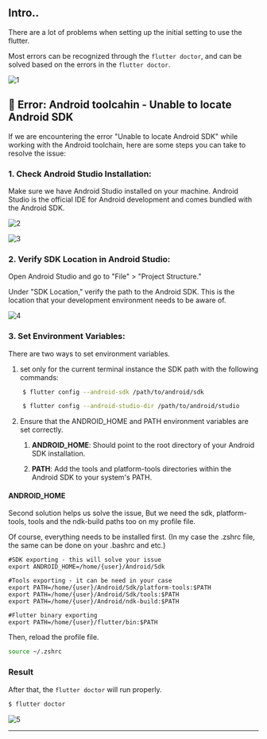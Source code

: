 ## Intro..
There are a lot of problems when setting up the initial setting to use the flutter. 

Most errors can be recognized through the `flutter doctor`, and can be solved based on the errors in the `flutter doctor`.

![1](https://github.com/jinscodes/Blog_nextJS/assets/87598134/3abcb2a7-3d4e-40ff-b159-00e2a9e97cf9)

## 🚨 Error: Android toolcahin - Unable to locate Android SDK
If we are encountering the error "Unable to locate Android SDK" while working with the Android toolchain, here are some steps you can take to resolve the issue:

### 1. Check Android Studio Installation:
Make sure we have Android Studio installed on your machine. Android Studio is the official IDE for Android development and comes bundled with the Android SDK.
	
![2](https://github.com/jinscodes/Blog_nextJS/assets/87598134/6545b9a8-2cc1-4a08-88d0-66dc81f08e47)

![3](https://github.com/jinscodes/Blog_nextJS/assets/87598134/328e34af-7b55-4f0b-a7c8-27d3c97a5d0e)

### 2. Verify SDK Location in Android Studio: 
Open Android Studio and go to "File" > "Project Structure."

Under "SDK Location," verify the path to the Android SDK. This is the location that your development environment needs to be aware of.
	
![4](https://github.com/jinscodes/Blog_nextJS/assets/87598134/23439f98-c20f-4f63-bdc5-67fd17139649)

### 3. Set Environment Variables:
There are two ways to set environment variables.

1. set only for the current terminal instance the SDK path with the following commands:
		
```bash
	$ flutter config --android-sdk /path/to/android/sdk
```
```bash
	$ flutter config --android-studio-dir /path/to/android/studio
```

2. Ensure that the ANDROID_HOME and PATH environment variables are set correctly.

	1. **ANDROID_HOME**: Should point to the root directory of your Android SDK installation.

	2. **PATH**: Add the tools and platform-tools directories within the Android SDK to your system's PATH.

#### ANDROID_HOME
Second solution helps us solve the issue, But we need the sdk, platform-tools, tools and the ndk-build paths too on my profile file.

Of course, everything needs to be installed first. (In my case the .zshrc file, the same can be done on your .bashrc and etc.)

```zshrc
#SDK exporting - this will solve your issue
export ANDROID_HOME=/home/{user}/Android/Sdk 

#Tools exporting - it can be need in your case
export PATH=/home/{user}/Android/Sdk/platform-tools:$PATH
export PATH=/home/{user}/Android/Sdk/tools:$PATH
export PATH=/home/{user}/Android/ndk-build:$PATH

#Flutter binary exporting
export PATH=/home/{user}/flutter/bin:$PATH
```

Then, reload the profile file.

```bash
source ~/.zshrc
```

### Result
After that, the `flutter doctor` will run properly.

```bash
$ flutter doctor
```

![5](https://github.com/jinscodes/Blog_nextJS/assets/87598134/daf4a8b2-d935-407a-b30c-a3294bec05e9)

---
[](https://stackoverflow.com/questions/44485848/android-sdk-cannot-be-found-by-flutter)

[](https://richz.tistory.com/entry/Flutter-Doctor-%EC%8B%A4%ED%96%89%EC%8B%9C-%EB%B0%9C%EC%83%9D%ED%95%A0-%EC%88%98-%EC%9E%88%EB%8A%94-%EC%98%A4%EB%A5%98%EB%93%A4)

[](https://moonnight0.tistory.com/77)
